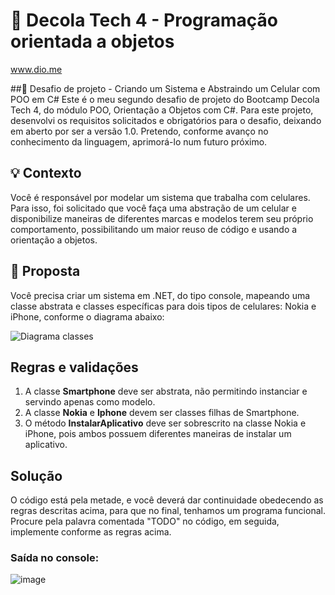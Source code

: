 # 🚀 Decola Tech 4 - Programação orientada a objetos
www.dio.me

##🌟 Desafio de projeto - Criando um Sistema e Abstraindo um Celular com POO em C#
Este é o meu segundo desafio de projeto do Bootcamp Decola Tech 4, do módulo POO, Orientação a Objetos com C#. Para este projeto, desenvolvi os requisitos solicitados e obrigatórios para o desafio, deixando em aberto por ser a versão 1.0. Pretendo, conforme avanço no conhecimento da linguagem, aprimorá-lo num futuro próximo.

## 💡 Contexto
Você é responsável por modelar um sistema que trabalha com celulares. Para isso, foi solicitado que você faça uma abstração de um celular e disponibilize maneiras de diferentes marcas e modelos terem seu próprio comportamento, possibilitando um maior reuso de código e usando a orientação a objetos.

## 📌 Proposta
Você precisa criar um sistema em .NET, do tipo console, mapeando uma classe abstrata e classes específicas para dois tipos de celulares: Nokia e iPhone, conforme o diagrama abaixo:

![Diagrama classes](Imagens/diagrama.png)

## Regras e validações
1. A classe **Smartphone** deve ser abstrata, não permitindo instanciar e servindo apenas como modelo.
2. A classe **Nokia** e **Iphone** devem ser classes filhas de Smartphone.
3. O método **InstalarAplicativo** deve ser sobrescrito na classe Nokia e iPhone, pois ambos possuem diferentes maneiras de instalar um aplicativo.

## Solução
O código está pela metade, e você deverá dar continuidade obedecendo as regras descritas acima, para que no final, tenhamos um programa funcional. Procure pela palavra comentada "TODO" no código, em seguida, implemente conforme as regras acima.

### Saída no console:

![image](https://github.com/tainasays/decolaTech4-desafio-projeto2/assets/102188509/df31c623-81b3-46ed-b3e5-42fdcd52d5b9)

